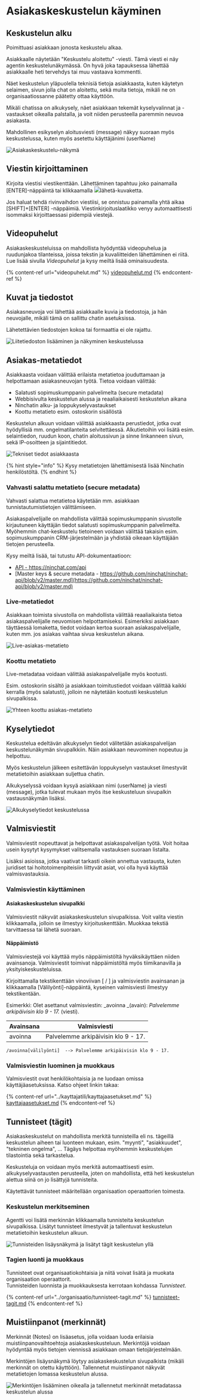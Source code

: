 # Asiakaskeskustelun käyminen

## Keskustelun alku <a href="asiakaskeskustelun-kayminen" id="asiakaskeskustelun-kayminen"></a>

Poimittuasi asiakkaan jonosta keskustelu alkaa. 

Asiakkaalle näytetään "Keskustelu aloitettu" -viesti. Tämä viesti ei näy agentin keskustelunäkymässä. On hyvä joka tapauksessa lähettää asiakkaalle heti tervehdys tai muu vastaava kommentti.

Näet keskustelun yläpuolella teknisiä tietoja asiakkaasta, kuten käytetyn selaimen, sivun jolla chat on aloitettu, sekä muita tietoja, mikäli ne on organisaatiossanne päätetty ottaa käyttöön.

Mikäli chatissa on alkukysely, näet asiakkaan tekemät kyselyvalinnat ja -vastaukset oikealla palstalla, ja voit niiden perusteella paremmin neuvoa asiakasta.

Mahdollinen esikyselyn aloitusviesti (message) näkyy suoraan myös keskustelussa, kuten myös asetettu käyttäjänimi (userName)

![Asiakaskeskustelu-näkymä](../.gitbook/assets/customer-chat-start.png)

## Viestin kirjoittaminen

Kirjoita viestisi viestikenttään. Lähettäminen tapahtuu joko painamalla \[ENTER]-näppäintä tai klikkaamalla ![](../.gitbook/assets/icon-submit.PNG)lähetä-kuvaketta.

Jos haluat tehdä rivinvaihdon viestiisi, se onnistuu painamalla yhtä aikaa \[SHIFT]+\[ENTER] -näppäimiä. Viestinkirjoituslaatikko venyy automaattisesti isommaksi kirjoittaessasi pidempiä viestejä.

## Videopuhelut

Asiakaskeskusteluissa on mahdollista hyödyntää videopuhelua ja ruudunjakoa tilanteissa, joissa tekstin ja kuvaliitteiden lähettäminen ei riitä. Lue lisää sivulla _Videopuhelut_ ja kysy meiltä lisää ominaisuudesta.

{% content-ref url="videopuhelut.md" %}
[videopuhelut.md](videopuhelut.md)
{% endcontent-ref %}

## Kuvat ja tiedostot

Asiakasneuvoja voi lähettää asiakkaalle kuvia ja tiedostoja, ja hän neuvojalle, mikäli tämä on sallittu chatin asetuksissa.

Lähetettävien tiedostojen kokoa tai formaattia ei ole rajattu.

![Liitetiedoston lisääminen ja näkyminen keskustelussa](../.gitbook/assets/customer-chat-attachment.png)

## Asiakas-metatiedot

Asiakkaasta voidaan välittää erilaista metatietoa jouduttamaan ja helpottamaan asiakasneuvojan työtä. Tietoa voidaan välittää: 

* Salatusti sopimuskumppanin palvelimelta (secure metadata)
* Webbisivulta keskustelun alussa ja reaaliaikaisesti keskustelun aikana
* Ninchatin alku- ja loppukyselyvastaukset
* Koottu metatieto esim. ostoskorin sisällöstä

Keskustelun alkuun voidaan välittää asiakkaasta perustiedot, jotka ovat hyödyllisiä mm. ongelmatilanteita selvitettäessä. Alkutietoihin voi lisätä esim. selaintiedon, ruudun koon, chatin aloitussivun ja sinne linkanneen sivun, sekä IP-osoitteen ja sijaintitiedot.

![Tekniset tiedot asiakkaasta](../.gitbook/assets/metadata-customer.png)

{% hint style="info" %}
Kysy metatietojen lähettämisestä lisää Ninchatin henkilöstöltä.
{% endhint %}

### Vahvasti salattu metatieto (secure metadata)

Vahvasti salattua metatietoa käytetään mm. asiakkaan tunnistautumistietojen välittämiseen.

Asiakaspalvelijalle on mahdollista välittää sopimuskumppanin sivustolle kirjautuneen käyttäjän tiedot salatusti sopimuskumppanin palvelimelta. Myöhemmin chat-keskustelu tietoineen voidaan välittää takaisin esim. sopimuskumppanin CRM-järjestelmään ja yhdistää oikeaan käyttäjään tietojen perusteella.

Kysy meiltä lisää, tai tutustu API-dokumentaatioon: 

* [API - https://ninchat.com/api ](https://ninchat.com/api)
* [Master keys & secure metadata - https://github.com/ninchat/ninchat-api/blob/v2/master.md](https://github.com/ninchat/ninchat-api/blob/v2/master.md)

### Live-metatiedot

Asiakkaan toimista sivustolla on mahdollista välittää reaaliaikaista tietoa asiakaspalvelijalle  neuvomisen helpottamiseksi. Esimerkiksi asiakkaan täyttäessä lomaketta, tiedot voidaan kertoa suoraan asiakaspalvelijalle, kuten mm. jos asiakas vaihtaa sivua keskustelun aikana. 

![Live-asiakas-metatieto](../.gitbook/assets/metadata-live.png)

### Koottu metatieto

Live-metadataa voidaan välittää asiakaspalvelijalle myös kootusti. 

Esim. ostoskorin sisältö ja asiakkaan toimitustiedot voidaan välittää kaikki kerralla (myös salatusti), jolloin ne näytetään kootusti keskustelun sivupalkissa.

![Yhteen koottu asiakas-metatieto](../.gitbook/assets/metadata-live-folded.png)

## Kyselytiedot

Keskustelua edeltävän alkukyselyn tiedot välitetään asiakaspalvelijan keskustelunäkymän sivupalkkiin. Näin asiakkaan neuvominen nopeutuu ja helpottuu.

Myös keskustelun jälkeen esitettävän loppukyselyn vastaukset ilmestyvät metatietoihin asiakkaan suljettua chatin.

Alkukyselyssä voidaan kysyä asiakkaan nimi (userName) ja viesti (message), jotka tulevat mukaan myös itse keskusteluun sivupalkin vastausnäkymän lisäksi. 

![Alkukyselytiedot keskustelussa](<../.gitbook/assets/customer-chat-questionnaire-data (1).png>)

## Valmisviestit

Valmisviestit nopeuttavat ja helpottavat asiakaspalvelijan työtä. Voit hoitaa usein kysytyt kysymykset valitsemalla vastauksen suoraan listalta.

Lisäksi asioissa, jotka vaativat tarkasti oikein annettua vastausta, kuten juridiset tai hoitotoimenpiteisiin liittyvät asiat, voi olla hyvä käyttää valmisvastauksia.

### Valmisviestin käyttäminen

#### **Asiakaskeskustelun sivupalkki**

Valmisviestit näkyvät asiakaskeskustelun sivupalkissa. Voit valita viestin klikkaamalla, jolloin se ilmestyy kirjoituskenttään. Muokkaa tekstiä tarvittaessa tai lähetä suoraan.

#### **Näppäimistö**

Valmisviestejä voi käyttää myös näppäimistöltä hyväksikäyttäen niiden avainsanoja. Valmisviestit toimivat näppäimistöltä myös tiimikanavilla ja yksityiskeskusteluissa.

Kirjoittamalla tekstikenttään vinoviivan \[ / ] ja valmisviestin avainsanan ja klikkaamalla \[Välilyönti]-näppäintä, kyseinen valmisviesti ilmestyy tekstikentään. 

Esimerkki: Olet asettanut valmisviestin: _avoinna _(avain): _Palvelemme arkipäivisin klo 9 - 17._ (viesti). 

| Avainsana | Valmisviesti                        |
| --------- | ----------------------------------- |
| avoinna   | Palvelemme arkipäivisin klo 9 - 17. |

```
/avoinna[välilyönti]  --> Palvelemme arkipäivisin klo 9 - 17.
```

### Valmisviestin luominen ja muokkaus

Valmisviestit ovat henkilökohtaisia ja ne luodaan omissa käyttäjäasetuksissa. Katso ohjeet linkin takaa:

{% content-ref url="../kayttajatili/kayttajaasetukset.md" %}
[kayttajaasetukset.md](../kayttajatili/kayttajaasetukset.md)
{% endcontent-ref %}

## Tunnisteet (tägit) <a href="tunnisteet-tagit" id="tunnisteet-tagit"></a>

Asiakaskeskustelut on mahdollista merkitä tunnisteilla eli ns. tägeillä keskustelun aiheen tai luonteen mukaan, esim. "myynti", "asiakkuudet", "tekninen ongelma", ... Tägäys helpottaa myöhemmin keskustelujen tilastointia sekä tarkastelua.

Keskusteluja on voidaan myös merkitä automaattisesti esim. alkukyselyvastausten perusteella, joten on mahdollista, että heti keskustelun alettua siinä on jo lisättyjä tunnisteita.

Käytettävät tunnisteet määritellään organisaation operaattorien toimesta. 

### Keskustelun merkitseminen

Agentti voi lisätä merkinnän klikkaamalla tunnisteita keskustelun sivupalkissa. Lisätyt tunnisteet ilmestyvät ja tallentuvat keskustelun metatietoihin keskustelun alkuun.

![Tunnisteiden lisäysnäkymä ja lisätyt tägit keskustelun yllä](../.gitbook/assets/tags-agent-fi.png)

### Tagien luonti ja muokkaus

Tunnisteet ovat organisaatiokohtaisia ja niitä voivat lisätä ja muokata organisaation operaattorit.\
Tunnisteiden luonnista ja muokkauksesta kerrotaan kohdassa _Tunnisteet_.

{% content-ref url="../organisaatio/tunnisteet-tagit.md" %}
[tunnisteet-tagit.md](../organisaatio/tunnisteet-tagit.md)
{% endcontent-ref %}

## Muistiinpanot (merkinnät)

Merkinnät (Notes) on lisäasetus, jolla voidaan luoda erilaisia muistiinpanovaihtoehtoja asiakaskeskusteluun. Merkintöjä voidaan hyödyntää myös tietojen viennissä asiakkaan omaan tietojärjestelmään. 

Merkintöjen lisäysnäkymä löytyy asiakaskeskustelun sivupalkista (mikäli merkinnät on otettu käyttöön). Tallennetut muistiinpanot näkyvät metatietojen lomassa keskustelun alussa.

![Merkintöjen lisääminen oikealla ja tallennetut merkinnät metadatassa keskustelun alussa](../.gitbook/assets/notes-agent-saved-fi.PNG)

